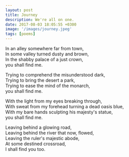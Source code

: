 ```yaml
---
layout: post
title: Journey
description: We're all on one.
date: 2017-08-03 18:05:55 +0300
image: '/images/journey.jpeg'
tags: [poems]
---
```


In an alley somewhere far from town,  
In some valley turned dusty and brown,  
In the shabby palace of a just crown,  
you shall find me.  

Trying to comprehend the misunderstood dark,  
Trying to bring the desert a park,  
Trying to ease the mind of the monarch,  
you shall find me.  

With the light from my eyes breaking through,  
With sweat from my forehead turning a dead oasis blue,  
With my bare hands sculpting his majesty's statue,  
you shall find me.  

Leaving behind a glowing road,  
Leaving behind the river that now, flowed,  
Leaving the ruler's majestic abode,  
At some destined crossroad,  
I shall find you too.   
